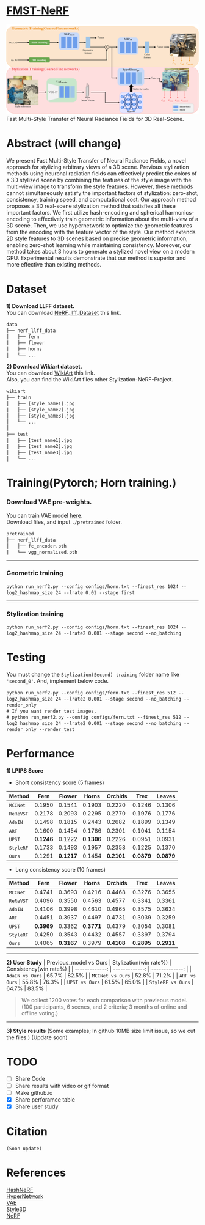 # [FMST-NeRF](soon)
![image](./model_figure.png)  
Fast Multi-Style Transfer of Neural Radiance Fields for 3D Real-Scene.   
  
# Abstract (will change)
We present Fast Multi-Style Transfer of Neural Radiance Fields, a novel approach for stylizing arbitrary views of a 3D scene. Previous stylization methods using neuronal radiation fields can effectively predict the colors of a 3D stylized scene by combining the features of the style image with the multi-view image to transform the style features. However, these methods cannot simultaneously satisfy the important factors of stylization: zero-shot, consistency, training speed, and computational cost. Our approach method proposes a 3D real-scene stylization method that satisfies all these important factors. We first utilize hash-encoding and spherical harmonics-encoding to effectively train geometric information about the multi-view of a 3D scene. Then, we use hypernetwork to optimize the geometric features from the encoding with the feature vector of the style. Our method extends 2D style features to 3D scenes based on precise geometric information, enabling zero-shot learning while maintaining consistency. Moreover, our method takes about 3 hours to generate a stylized novel view on a modern GPU. Experimental results demonstrate that our method is superior and more effective than existing methods.  

# Dataset
**1) Download LLFF dataset.**  
You can download [NeRF_llff_Dataset](https://drive.google.com/drive/folders/128yBriW1IG_3NJ5Rp7APSTZsJqdJdfc1) this link.
```
data
├── nerf_llff_data                    
│   ├── fern
|   ├── flower
│   ├── horns            
│   └── ...
```
  
**2) Download Wikiart dataset.**  
You can download [WikiArt](https://github.com/cs-chan/ArtGAN/blob/master/WikiArt%20Dataset/README.md) this link.  
Also, you can find the WikiArt files other Stylization-NeRF-Project.  
```
wikiart
├── train                    
│   ├── [style_name1].jpg
|   ├── [style_name2].jpg
│   ├── [style_name3].jpg            
│   └── ...
│
├── test
│   ├── [test_name1].jpg
|   ├── [test_name2].jpg
│   ├── [test_name3].jpg            
│   └── ...
```
   
# Training(Pytorch; Horn training.)
### Download VAE pre-weights.
You can train VAE model [here](https://github.com/RoyalVane/ASM/tree/main/RAIN).  
Download files, and input `./pretrained` folder.  
```
pretrained
├── nerf_llff_data                    
│   ├── fc_encoder.pth
|   └── vgg_normalised.pth  
```
------------
### Geometric training
```
python run_nerf2.py --config configs/horn.txt --finest_res 1024 --log2_hashmap_size 24 --lrate 0.01 --stage first
```
------------
### Stylization training
```
python run_nerf2.py --config configs/horn.txt --finest_res 1024 --log2_hashmap_size 24 --lrate2 0.001 --stage second --no_batching
```
  
# Testing
You must change the `Stylization(Second) training` folder name like `'second_0'`.
And, implement below code.
```
python run_nerf2.py --config configs/fern.txt --finest_res 512 --log2_hashmap_size 24 --lrate2 0.001 --stage second --no_batching --render_only
# If you want render test images,
# python run_nerf2.py --config configs/fern.txt --finest_res 512 --log2_hashmap_size 24 --lrate2 0.001 --stage second --no_batching --render_only --render_test
```

# Performance  
**1) LPIPS Score**
- Short consistency score (5 frames)
  
| Method | Fern | Flower | Horns | Orchids | Trex | Leaves |
| ------------- | ------------- | ------------- | ------------- | ------------- | ------------- | ------------- |
| `MCCNet` | 0.1950 | 0.1541 | 0.1903 | 0.2220 | 0.1246 | 0.1306 |
| `ReReVST` | 0.2178 | 0.2093 | 0.2295 | 0.2770 | 0.1976 | 0.1776 |  
| `AdaIN` | 0.1498 | 0.1815 | 0.2443 | 0.2682 | 0.1899 | 0.1349 |
| `ARF` | 0.1600 | 0.1454 | 0.1786 | 0.2301 | 0.1041 | 0.1154 |
| `UPST` | **0.1246** | 0.1222 | **0.1306** | 0.2226 | 0.0951 | 0.0931 |
| `StyleRF` | 0.1733 | 0.1493 | 0.1957 | 0.2358 | 0.1225 | 0.1370 |
| `Ours` | 0.1291 | **0.1217** | 0.1454 | **0.2101** | **0.0879** | **0.0879** |  
   
- Long consistency score (10 frames)
  
| Method | Fern | Flower | Horns | Orchids | Trex | Leaves |
| ------------- | ------------- | ------------- | ------------- | ------------- | ------------- | ------------- |
| `MCCNet` | 0.4741 | 0.3693 | 0.4216 | 0.4468 | 0.3276 | 0.3655 |
| `ReReVST` | 0.4096 | 0.3550 | 0.4563 | 0.4577 | 0.3341 | 0.3361 |  
| `AdaIN` | 0.4106 | 0.3998 | 0.4610 | 0.4965 | 0.3575 | 0.3634 |
| `ARF` | 0.4451 | 0.3937 | 0.4497 | 0.4731 | 0.3039 | 0.3259 |
| `UPST` | **0.3969** | 0.3362 | **0.3771** | 0.4379 | 0.3054 | 0.3081 |  
| `StyleRF` | 0.4250 | 0.3543 | 0.4432 | 0.4557 | 0.3397 | 0.3794 |  
| `Ours` | 0.4065 | **0.3167** | 0.3979 | **0.4108** | **0.2895** | **0.2911** |  
  
------------  
**2) User Study**
| Previous_model vs Ours | Stylization(win rate%) | Consistency(win rate%) |
| -------------: | -------------: | -------------: |
| `AdaIN vs Ours` | 65.7% | 82.5% | 
| `MCCNet vs Ours` | 52.8% | 71.2% |
| `ARF vs Ours` | 55.8% | 76.3% |
| `UPST vs Ours` | 61.5% | 65.0% |
| `StyleRF vs Ours` | 64.7% | 83.5% |
> We collect 1200 votes for each comparison with previeous model.  
> (100 participants, 6 scenes, and 2 criteria; 3 months of online and offline voting.)  

------------  
**3) Style results** (Some examples; In github 10MB size limit issue, so we cut the files.)
(Update soon)  

# TODO
- [ ] Share Code
- [ ] Share results with video or gif format
- [ ] Make github.io
- [x] Share perforamce table
- [x] Share user study
  
# Citation
```
(Soon update)
```
  
# References
[HashNeRF](https://github.com/yashbhalgat/HashNeRF-pytorch)  
[HyperNetwork](https://github.com/vsitzmann/scene-representation-networks)  
[VAE](https://github.com/RoyalVane/ASM)  
[Style3D](https://github.com/ztex08010518/Stylizing-3D-Scene)  
[NeRF](https://github.com/yenchenlin/nerf-pytorch)  
